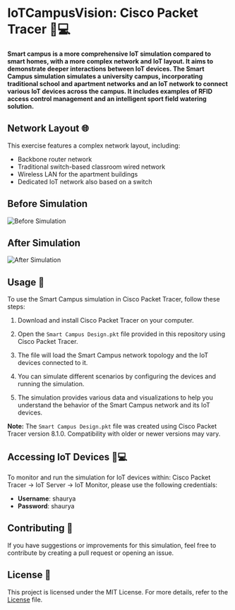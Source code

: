 # IoTCampusVision: Cisco Packet Tracer 🏫💻

**Smart campus is a more comprehensive IoT simulation compared to smart homes, with a more complex network and IoT layout. It aims to demonstrate deeper interactions between IoT devices. The Smart Campus simulation simulates a university campus, incorporating traditional school and apartment networks and an IoT network to connect various IoT devices across the campus. It includes examples of RFID access control management and an intelligent sport field watering solution.**

## Network Layout 🌐

This exercise features a complex network layout, including:

- Backbone router network
- Traditional switch-based classroom wired network
- Wireless LAN for the apartment buildings
- Dedicated IoT network also based on a switch

## Before Simulation
![Before Simulation](https://user-images.githubusercontent.com/93007427/224146088-bf8ec790-ede3-446e-a2d5-7c05f7b6c96a.png)

## After Simulation
![After Simulation](https://user-images.githubusercontent.com/93007427/224146128-2bc4b131-751a-448b-b144-86911ed9f8b2.png)

## Usage 🚀

To use the Smart Campus simulation in Cisco Packet Tracer, follow these steps:

1. Download and install Cisco Packet Tracer on your computer.

2. Open the `Smart Campus Design.pkt` file provided in this repository using Cisco Packet Tracer.

3. The file will load the Smart Campus network topology and the IoT devices connected to it.

4. You can simulate different scenarios by configuring the devices and running the simulation.

5. The simulation provides various data and visualizations to help you understand the behavior of the Smart Campus network and its IoT devices.

**Note:** The `Smart Campus Design.pkt` file was created using Cisco Packet Tracer version 8.1.0. Compatibility with older or newer versions may vary.

## Accessing IoT Devices 📱💻

To monitor and run the simulation for IoT devices within: Cisco Packet Tracer -> IoT Server -> IoT Monitor, please use the following credentials:

- **Username**: shaurya
- **Password**: shaurya

## Contributing 🤝

If you have suggestions or improvements for this simulation, feel free to contribute by creating a pull request or opening an issue.

## License 📜

This project is licensed under the MIT License. For more details, refer to the [License](https://github.com/charvijain12/IoTCampus/blob/main/LICENSE) file.
